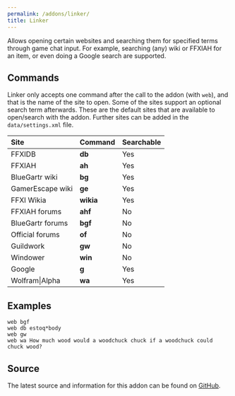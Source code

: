 ```yaml
---
permalink: /addons/linker/
title: Linker
---
```


Allows opening certain websites and searching them for specified terms through game chat input. For example, searching (any) wiki or FFXIAH for an item, or even doing a Google search are supported.

## Commands

Linker only accepts one command after the call to the addon (with `web`), and that is the name of the site to open. Some of the sites support an optional search term afterwards. These are the default sites that are available to open/search with the addon. Further sites can be added in the `data/settings.xml` file.

| Site | Command | Searchable |
|:---|:---|:---|
| FFXIDB | **db** | Yes |
| FFXIAH | **ah** | Yes |
| BlueGartr wiki | **bg** | Yes |
| GamerEscape wiki | **ge** | Yes |
| FFXI Wikia | **wikia** | Yes |
| FFXIAH forums | **ahf** | No |
| BlueGartr forums | **bgf** | No |
| Official forums | **of** | No |
| Guildwork | **gw** | No |
| Windower | **win** | No |
| Google | **g** | Yes |
| Wolfram\|Alpha | **wa** | Yes |

## Examples

```
web bgf
web db estoq*body
web gw
web wa How much wood would a woodchuck chuck if a woodchuck could chuck wood?
```

## Source
The latest source and information for this addon can be found on [GitHub](https://github.com/Windower/Lua/tree/live/addons/linker).